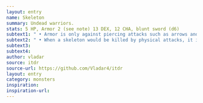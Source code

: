 ```yaml
---
layout: entry
name: Skeleton
summary: Undead warriors.
stats: 5 HP, Armor 2 (see note) 13 DEX, 12 CHA, blunt sword (d6)
subtext1: " • Armor is only against piercing attacks such as arrows and spears."
subtext2: " • When a skeleton would be killed by physical attacks, it is smashed into at least two separate pieces. Unless they are kept apart, they will reform on the skeleton's next turn, remaining at 0hp. Each half will continue to fight, but the half without a sword causes only d4 Damage."
subtext3:
subtext4:
author: vladar
source: itdr
source-url: https://github.com/Vladar4/itdr
layout: entry
category: monsters
inspiration:
inspiration-url:
---
```

